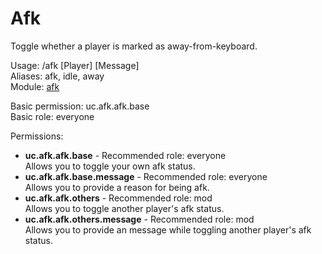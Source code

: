 Afk
====
Toggle whether a player is marked as away-from-keyboard.

Usage: /afk [Player] [Message]<br>
Aliases: afk, idle, away<br>
Module: [afk](../modules/afk.md)<br>

Basic permission: uc.afk.afk.base<br>
Basic role: everyone<br>

Permissions: <br>
* **uc.afk.afk.base** - Recommended role: everyone<br>Allows you to toggle your own afk status.
* **uc.afk.afk.base.message** - Recommended role: everyone<br>Allows you to provide a reason for being afk.
* **uc.afk.afk.others** - Recommended role: mod<br>Allows you to toggle another player's afk status.
* **uc.afk.afk.others.message** - Recommended role: mod<br>Allows you to provide an message while toggling another player's afk status.
